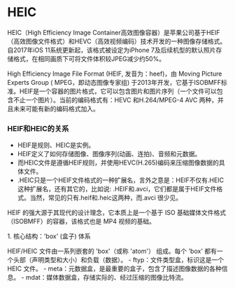 # HEIC


HEIC（High Efficiency Image Container​ 高效图像容器）是苹果公司基于HEIF（高效图像文件格式）和HEVC（高效视频编码）技术开发的一种图像存储格式。自2017年iOS 11系统更新起，该格式被设定为iPhone 7及后续机型的默认照片存储格式，在相同画质下可将文件体积较JPEG减少约50%。


High Efficiency Image File Format (HEIF, 发音为：heef)，由 Moving Picture Experts Group ( MPEG，即动态图像专家组) 于2013年开发，它基于ISOBMFF标准。HEIF是一个容器的图片格式，它可以包含图片和图片序列（一个文件可以包含不止一个图片）。当前的编码格式有：HEVC 和H.264/MPEG-4 AVC 两种，并且未来可能有新的编码格式加入。



### HEIF和HEIC的关系

- HEIF是规则、HEIC是实例。 
- HEIF定义了如何存储图像、图像序列(动画、连拍)、音频和元数据。  
- 而HEIC文件是遵循HEIF规则，并使用HEVC(H.265)编码来压缩图像数据的具体文件。   
- .HEIC只是一个HEIF文件格式的一种扩展名，言外之意是：HEIF不仅有.HEIC这种扩展名，还有其它的，比如说: .HEIF和.avci，它们都是属于HEIF文件格式。当然，常见的只有.heif和.heic这两种，而.avci 很少见。



HEIF 的强大源于其现代的设计理念，它本质上是一个基于 ISO 基础媒体文件格式（ISOBMFF）的容器，该格式也是 MP4 视频的基础。


​1. 核心结构：'box' (盒子) 体系​

HEIF/HEIC 文件由一系列嵌套的 ​​'box'​​（或称 'atom'） 组成。每个 'box' 都有一个头部（声明类型和大小）和负载（数据）。
​- ftyp​：文件类型盒，标识这是一个 HEIC 文件。
​- meta​：元数据盒，是最重要的盒子，包含了描述图像数据的各种信息。
​- mdat​：媒体数据盒，存储实际的、经过压缩的图像比特流。














